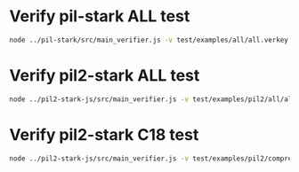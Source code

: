 # Verify pil-stark ALL test

```bash
node ../pil-stark/src/main_verifier.js -v test/examples/all/all.verkey.json -s test/examples/all/all.starkinfo.json -o runtime/output/jProof.json -b runtime/output/publics.json
```

# Verify pil2-stark ALL test

```bash
node ../pil2-stark-js/src/main_verifier.js -v test/examples/pil2/all/all.verkey.json -s test/examples/pil2/all/all.starkinfo.json -o runtime/output/jProof.json -b runtime/output/publics.json
```

# Verify pil2-stark C18 test

```bash
node ../pil2-stark-js/src/main_verifier.js -v test/examples/pil2/compressor/all.c18.verkey.json -s test/examples/pil2/compressor/all.c18.starkinfo.json -o runtime/output/jProof.json -b runtime/output/publics.json
```